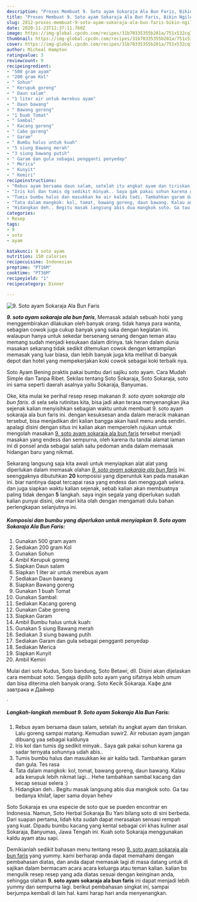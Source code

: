```yaml
---
description: "Proses Membuat 9. Soto ayam Sokaraja Ala Bun Faris, Bikin Ngiler"
title: "Proses Membuat 9. Soto ayam Sokaraja Ala Bun Faris, Bikin Ngiler"
slug: 2812-proses-membuat-9-soto-ayam-sokaraja-ala-bun-faris-bikin-ngiler
date: 2020-11-23T12:37:11.760Z
image: https://img-global.cpcdn.com/recipes/31b70335355b201a/751x532cq70/9-soto-ayam-sokaraja-ala-bun-faris-foto-resep-utama.jpg
thumbnail: https://img-global.cpcdn.com/recipes/31b70335355b201a/751x532cq70/9-soto-ayam-sokaraja-ala-bun-faris-foto-resep-utama.jpg
cover: https://img-global.cpcdn.com/recipes/31b70335355b201a/751x532cq70/9-soto-ayam-sokaraja-ala-bun-faris-foto-resep-utama.jpg
author: Micheal Hampton
ratingvalue: 3
reviewcount: 9
recipeingredient:
- "500 gram ayam"
- "200 gram Kol"
- " Sohun"
- " Kerupuk goreng"
- " Daun salam"
- "1 liter air untuk merebus ayam"
- " Daun bawang"
- " Bawang goreng"
- "1 buah Tomat"
- " Sambal"
- " Kacang goreng"
- " Cabe goreng"
- " Garam"
- " Bumbu halus untuk kuah"
- "5 siung Bawang merah"
- "3 siung bawang putih"
- " Garam dan gula sebagai pengganti penyedap"
- " Merica"
- " Kunyit"
- " Kemiri"
recipeinstructions:
- "Rebus ayam bersama daun salam, setelah itu angkat ayam dan tiriskan. Lalu goreng sampai matang. Kemudian suwir2. Air rebusan ayam jangan dibuang yaa sebagai kaldunya"
- "Iris kol dan tumis dg sedikit minyak.. Saya gak pakai sohun karena ga sadar ternyata sohunnya udah abis.."
- "Tumis bumbu halus dan masukkan ke air kaldu tadi. Tambahkan garam dan gula. Tes rasa"
- "Tata dalam mangkok: kol, tomat, bawang goreng, daun bawang. Kalau ada kerupuk lebih nikmat lagi... Hehe tambahkan sambal kacang dan kecap sesuai selera :)"
- "Hidangkan deh.. Begitu masak langsung abis dua mangkok soto. Ga tau bedanya khilaf, laper sama doyan hehev"
categories:
- Resep
tags:
- 9
- soto
- ayam

katakunci: 9 soto ayam 
nutrition: 150 calories
recipecuisine: Indonesian
preptime: "PT16M"
cooktime: "PT36M"
recipeyield: "1"
recipecategory: Dinner

---
```



![9. Soto ayam Sokaraja Ala Bun Faris](https://img-global.cpcdn.com/recipes/31b70335355b201a/751x532cq70/9-soto-ayam-sokaraja-ala-bun-faris-foto-resep-utama.jpg)

<b><i>9. soto ayam sokaraja ala bun faris</i></b>, Memasak adalah sebuah hobi yang menggembirakan dilakukan oleh banyak orang. tidak hanya para wanita, sebagian cowok juga cukup banyak yang suka dengan kegiatan ini. walaupun hanya untuk sekedar bersenang senang dengan teman atau memang sudah menjadi kesukaan dalam dirinya. tak heran dalam dunia masakan sekarang tidak sedikit ditemukan cowok dengan ketrampilan memasak yang luar biasa, dan lebih banyak juga kita melihat di banyak depot dan hotel yang mempekerjakan koki cowok sebagai koki terbaik nya.

Soto Ayam Bening praktis pakai bumbu dari sajiku soto ayam. Cara Mudah Simple dan Tanpa Ribet. Sekilas tentang Soto Sokaraja, Soto Sokaraja, soto ini sama seperti daerah asalnya yaitu Sokaraja, Banyumas.

Oke, kita mulai ke perihal resep resep makanan <i>9. soto ayam sokaraja ala bun faris</i>. di sela sela rutinitas kita, bisa jadi akan terasa menyenangkan jika sejenak kalian menyisihkan sebagian waktu untuk membuat 9. soto ayam sokaraja ala bun faris ini. dengan kesuksesan anda dalam meracik makanan tersebut, bisa menjadikan diri kalian bangga akan hasil menu anda sendiri. apalagi disini dengan situs ini kalian akan memperoleh rujukan untuk mengolah masakan <u>9. soto ayam sokaraja ala bun faris</u> tersebut menjadi masakan yang endess dan sempurna, oleh karena itu tandai alamat laman ini di ponsel anda sebagai salah satu pedoman anda dalam memasak hidangan baru yang nikmat.


Sekarang langsung saja kita awali untuk menyiapkan alat alat yang diperlukan dalam memasak olahan <u><i>9. soto ayam sokaraja ala bun faris</i></u> ini. seenggaknya dibutuhkan <b>20</b> komposisi yang diperuntuk kan pada masakan ini. biar nantinya dapat tercapai rasa yang endess dan menggugah selera. dan juga siapkan waktu kalian sejenak, sebab kalian akan membuatnya paling tidak dengan <b>5</b> langkah. saya ingin segala yang diperlukan sudah kalian punyai disini, oke mari kita olah dengan mengamati dulu bahan perlengkapan selanjutnya ini.

<!--inarticleads1-->

##### Komposisi dan bumbu yang diperlukan untuk menyiapkan 9. Soto ayam Sokaraja Ala Bun Faris:

1. Gunakan 500 gram ayam
1. Sediakan 200 gram Kol
1. Gunakan  Sohun
1. Ambil  Kerupuk goreng
1. Siapkan  Daun salam
1. Siapkan 1 liter air untuk merebus ayam
1. Sediakan  Daun bawang
1. Siapkan  Bawang goreng
1. Gunakan 1 buah Tomat
1. Gunakan  Sambal:
1. Sediakan  Kacang goreng
1. Gunakan  Cabe goreng
1. Siapkan  Garam
1. Ambil  Bumbu halus untuk kuah:
1. Gunakan 5 siung Bawang merah
1. Sediakan 3 siung bawang putih
1. Sediakan  Garam dan gula sebagai pengganti penyedap
1. Sediakan  Merica
1. Siapkan  Kunyit
1. Ambil  Kemiri


Mulai dari soto Kudus, Soto bandung, Soto Betawi, dll. Disini akan dijelaskan cara membuat soto. Sengaja dipilih soto ayam yang sifatnya lebih umum dan bisa diterima oleh banyak orang. Soto Kecik Sokaraja. Кафе для завтрака и Дайнер$$$$. 

<!--inarticleads2-->

##### Langkah-langkah membuat 9. Soto ayam Sokaraja Ala Bun Faris:

1. Rebus ayam bersama daun salam, setelah itu angkat ayam dan tiriskan. Lalu goreng sampai matang. Kemudian suwir2. Air rebusan ayam jangan dibuang yaa sebagai kaldunya
1. Iris kol dan tumis dg sedikit minyak.. Saya gak pakai sohun karena ga sadar ternyata sohunnya udah abis..
1. Tumis bumbu halus dan masukkan ke air kaldu tadi. Tambahkan garam dan gula. Tes rasa
1. Tata dalam mangkok: kol, tomat, bawang goreng, daun bawang. Kalau ada kerupuk lebih nikmat lagi... Hehe tambahkan sambal kacang dan kecap sesuai selera :)
1. Hidangkan deh.. Begitu masak langsung abis dua mangkok soto. Ga tau bedanya khilaf, laper sama doyan hehev


Soto Sokaraja es una especie de soto que se pueden encontrar en Indonesia. Namun, Soto Herbal Sokaraja Bu Yani bilang soto di sini berbeda. Dari suapan pertama, lidah kita sudah dapat merasakan sensasi rempah yang kuat. Dipadu bumbu kacang yang kental sebagai ciri khas kuliner asal Sokaraja, Banyumas, Jawa Tengah ini. Kuah soto Sokaraja menggunakan kaldu ayam atau sapi. 

Demikianlah sedikit bahasan menu tentang resep <u>9. soto ayam sokaraja ala bun faris</u> yang yummy. kami berharap anda dapat memahami dengan pembahasan diatas, dan anda dapat memasak lagi di masa datang untuk di sajikan dalam bermacam acara acara keluarga atau teman kalian. kalian bs mengulik resep resep yang ada diatas sesuai dengan keinginan anda, sehingga olahan <b>9. soto ayam sokaraja ala bun faris</b> ini dapat menjadi lebih yummy dan sempurna lagi. berikut pembahasan singkat ini, sampai berjumpa kembali di lain hal. kami harap hari anda menyenangkan.
